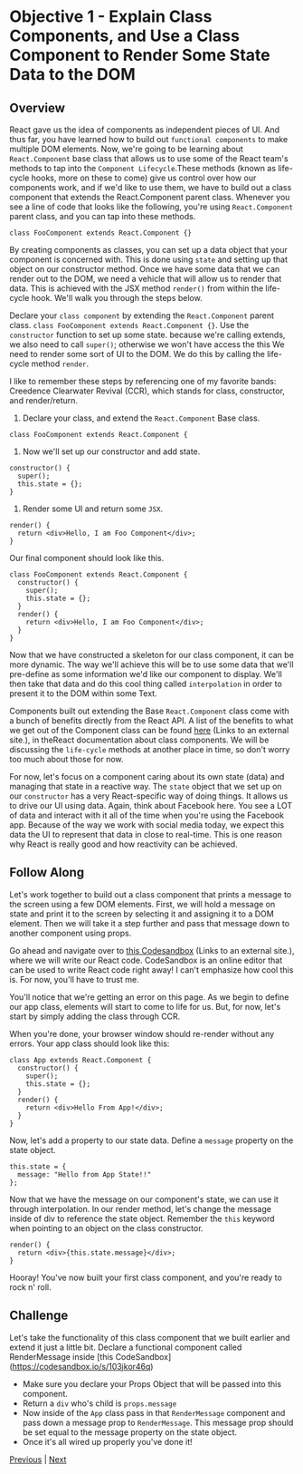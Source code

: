 #   Objective 1 - Explain Class Components, and Use a Class Component to Render Some State Data to the DOM

##  Overview

React gave us the idea of components as independent pieces of UI. And thus far, you have learned how to build out ```functional components``` to make multiple DOM elements. Now, we're going to be learning about ```React.Component``` base class that allows us to use some of the React team's methods to tap into the ```Component Lifecycle```.These methods (known as life-cycle hooks, more on these to come) give us control over how our components work, and if we'd like to use them, we have to build out a class component that extends the React.Component parent class. Whenever you see a line of code that looks like the following, you're using ```React.Component``` parent class, and you can tap into these methods.
```
class FooComponent extends React.Component {}
```
By creating components as classes, you can set up a data object that your component is concerned with. This is done using ```state``` and setting up that object on our constructor method. Once we have some data that we can render out to the DOM, we need a vehicle that will allow us to render that data. This is achieved with the JSX method ```render()``` from within the life-cycle hook. We'll walk you through the steps below.

Declare your ```class component``` by extending the ```React.Component``` parent class. ```class FooComponent extends React.Component {}```.
Use the ```constructor``` function to set up some state. because we're calling extends, we also need to call ```super()```; otherwise we won't have access the this
We need to render some sort of UI to the DOM. We do this by calling the life-cycle method ```render```.

I like to remember these steps by referencing one of my favorite bands: Creedence Clearwater Revival (CCR), which stands for class, constructor, and render/return.

1.  Declare your class, and extend the ```React.Component``` Base class.
```
class FooComponent extends React.Component {
```
1.  Now we'll set up our constructor and add state.
```
constructor() {
  super();
  this.state = {};
}
```
1.  Render some UI and return some ```JSX```.
```
render() {
  return <div>Hello, I am Foo Component</div>;
}
```
Our final component should look like this.
```
class FooComponent extends React.Component {
  constructor() {
    super();
    this.state = {};
  }
  render() {
    return <div>Hello, I am Foo Component</div>;
  }
}
```
Now that we have constructed a skeleton for our class component, it can be more dynamic. The way we'll achieve this will be to use some data that we'll pre-define as some information we'd like our component to display. We'll then take that data and do this cool thing called ```interpolation``` in order to present it to the DOM within some Text.

Components built out extending the Base ```React.Component``` class come with a bunch of benefits directly from the React API. A list of the benefits to what we get out of the Component class can be found [here](https://reactjs.org/docs/react-component.html#getsnapshotbeforeupdate) (Links to an external site.), in theReact documentation about class components. We will be discussing the ```life-cycle``` methods at another place in time, so don't worry too much about those for now.

For now, let's focus on a component caring about its own state (data) and managing that state in a reactive way. The ```state``` object that we set up on our ```constructor``` has a very React-specific way of doing things. It allows us to drive our UI using data. Again, think about Facebook here. You see a LOT of data and interact with it all of the time when you're using the Facebook app. Because of the way we work with social media today, we expect this data the UI to represent that data in close to real-time. This is one reason why React is really good and how reactivity can be achieved.

## Follow Along

Let's work together to build out a class component that prints a message to the screen using a few DOM elements. First, we will hold a message on state and print it to the screen by selecting it and assigning it to a DOM element. Then we will take it a step further and pass that message down to another component using props.

Go ahead and navigate over to [this Codesandbox](https://codesandbox.io/s/3xwzql38nm) (Links to an external site.), where we will write our React code. CodeSandbox is an online editor that can be used to write React code right away! I can't emphasize how cool this is. For now, you'll have to trust me.

You'll notice that we're getting an error on this page. As we begin to define our app class, elements will start to come to life for us. But, for now, let's start by simply adding the class through CCR.

When you're done, your browser window should re-render without any errors. Your app class should look like this:
```
class App extends React.Component {
  constructor() {
    super();
    this.state = {};
  }
  render() {
    return <div>Hello From App!</div>;
  }
}
```
Now, let's add a property to our state data. Define a ```message``` property on the state object.
```
this.state = {
  message: "Hello from App State!!"
};
```
Now that we have the message on our component's state, we can use it through interpolation. In our render method, let's change the message inside of div to reference the state object. Remember the ```this``` keyword when pointing to an object on the class constructor.
```
render() {
  return <div>{this.state.message}</div>;
}
```
Hooray! You've now built your first class component, and you're ready to rock n' roll.

## Challenge

Let's take the functionality of this class component that we built earlier and extend it just a little bit. Declare a functional component called RenderMessage inside [this CodeSandbox] (https://codesandbox.io/s/103jkor46q)

-   Make sure you declare your Props Object that will be passed into this component.
-   Return a ```div``` who's child is ```props.message```
-   Now inside of the ```App``` class pass in that ```RenderMessage``` component and pass down a message prop to ```RenderMessage```. This message prop should be set equal to the message property on the state object.
-   Once it's all wired up properly you've done it!

[Previous](../README.md) | [Next](./Object_2.md)